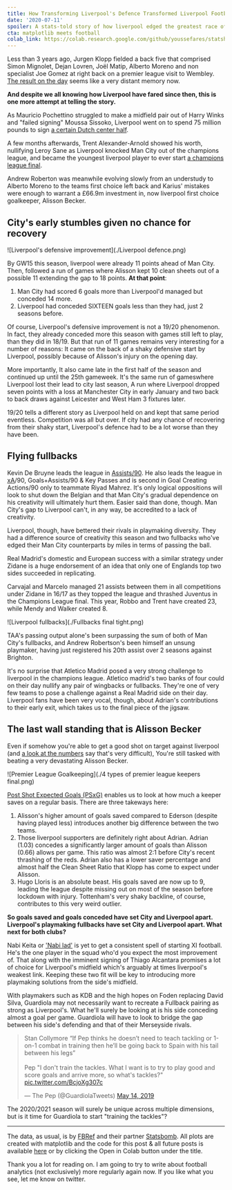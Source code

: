 ```yaml
---
title: How Transforming Liverpool's Defence Transformed Liverpool Football Club
date: '2020-07-11'
spoiler: A stats-told story of how liverpool edged the greatest race of the Premier League era.
cta: matplotlib meets football
colab_link: https://colab.research.google.com/github/youssefares/statshousery/blob/master/notebooks/Liverpool_(Champions_of_England_2020).ipynb
---
```

Less than 3 years ago, Jurgen Klopp fielded a back five that comprised Simon Mignolet, Dejan Lovren, Joël Matip, Alberto Moreno and non specialist Joe Gomez at right back on a premier league visit to Wembley. [The result on the day](https://twitter.com/guardian_sport/status/922180812770041858) seems like a very distant memory now.

**And despite we all knowing how Liverpool have fared since then, this is one more attempt at telling the story.**

As Mauricio Pochettino struggled to make a midfield pair out of Harry Winks and "failed signing" Moussa Sissoko, Liverpool went on to spend 75 million pounds to sign [a certain Dutch center half](https://www.bbc.com/sport/football/42496637).

A few months afterwards, Trent Alexander-Arnold showed his worth, nullifying Leroy Sane as Liverpool knocked Man City out of the champions league, and became the youngest liverpool player to ever start [a champions league final](https://twitter.com/Football__Tweet/status/1252504845464088577).

Andrew Roberton was meanwhile evolving slowly from an understudy to Alberto Moreno to the teams first choice left back and Karius' mistakes were enough to warrant a £66.9m investment in, now liverpool first choice goalkeeper, Alisson Becker.

## City's early stumbles given no chance for recovery
![Liverpool's defensive improvement](./Liverpool defence.png)

By GW15 this season, liverpool were already 11 points ahead of Man City. Then, followed a run of games where Alisson kept 10 clean sheets out of a possible 11 extending the gap to 18 points. **At that point**:

1. Man City had scored 6 goals more than Liverpool'd managed but conceded 14 more.
2. Liverpool had conceded SIXTEEN goals less than they had, just 2 seasons before.

Of course, Liverpool's defensive improvement is not a 19/20 phenomenon. In fact, they already conceded more this season with games still left to play, than they did in 18/19. But that run of 11 games remains very interesting for a number of reasons: It came on the back of a shaky defensive start by Liverpool, possibly because of Alisson's injury on the opening day.

More importantly, It also came late in the first half of the season and continued up until the 25th gameweek. It's the same run of gameswhere Liverpool lost their lead to city last season, A run where Liverpool dropped seven points with a loss at Manchester City in early January and two back to back draws against Leicester and West Ham 3 fixtures later.

19/20 tells a different story as Liverpool held on and kept that same period eventless. Competition was all but over. If city had any chance of recovering from their shaky start, Liverpool's defence had to be a lot worse than they have been.

## Flying fullbacks
Kevin De Bruyne leads the league in [Assists/90](https://www.dailymail.co.uk/sport/football/article-8505971/Its-Kevin-Bruyne-vs-Thierry-Henry-emerge-time-assist-king.html). He also leads the league in [xA](https://www.youtube.com/watch?v=H4kNa1cUvZM)/90, Goals+Assists/90  & Key Passes and is second in Goal Creating Actions/90 only to teammate Riyad Mahrez. It's only logical oppositions will look to shut down the Belgian and that Man City's gradual dependence on his creativity will ultimately hurt them. Easier said than done, though. Man City's gap to Liverpool can't, in any way, be accredited to a lack of creativity.

Liverpool, though, have bettered their rivals in playmaking diversity. They had a difference source of creativity this season and two fullbacks who've edged their Man City counterparts by miles in terms of passing the ball. 

Real Madrid's domestic and European success with a similar strategy under Zidane is a huge endorsement of an idea that only one of Englands top two sides succeeded in replicating.

Carvajal and Marcelo managed 21 assists between them in all competitions under Zidane in 16/17 as they topped the league and thrashed Juventus in the Champions League final. This year, Robbo and Trent have created 23, while Mendy and Walker created 8.

![Liverpool fullbacks](./Fullbacks final tight.png)

TAA's passing output alone's been surpassing the sum of both of Man City's fullbacks, and Andrew Robertson's been himself an unsung playmaker, having just registered his 20th assist over 2 seasons against Brighton.

It's no surprise that Atletico Madrid posed a very strong challenge to liverpool in the champions league. Atletico madrid's two banks of four could on their day nullify any pair of wingbacks or fullbacks. They're one of very few teams to pose a challenge against a Real Madrid side on their day. Liverpool fans have been very vocal, though, about Adrian's contributions to their early exit, which takes us to the final piece of the jigsaw.

## The last wall standing that is Alisson Becker
Even if somehow you're able to get a good shot on target against liverpool (and [a look at the numbers](https://twitter.com/rogue_wee/status/1224662330820169728) say that's very difficult), You're still tasked with beating a very devastating Alisson Becker.

![Premier League Goalkeeping](./4 types of premier league keepers final.png)

[Post Shot Expected Goals (PSxG)](https://statsbomb.com/2018/11/a-new-way-to-measure-keepers-shot-stopping-post-shot-expected-goals/) enables us to look at how much a keeper saves on a regular basis. There are three takeways here:

1. Alisson's higher amount of goals saved compared to Ederson (despite having played less) introduces another big difference between the two teams.
2. Those liverpool supporters are definitely right about Adrian. Adrian (1.03) concedes a significantly larger amount of goals than Alisson (0.66) allows per game. This ratio was almost 2:1 before City's recent thrashing of the reds. Adrian also has a lower saver percentage and almost half the Clean Sheet Ratio that Klopp has come to expect under Alisson.
3. Hugo Lloris is an absolute beast. His goals saved are now up to 9, leading the league despite missing out on most of the season before lockdown with injury. Tottenham's very shaky backline, of course, contributes to this very weird outlier.

**So goals saved and goals conceded have set City and Liverpool apart. Liverpool's playmaking fullbacks have set City and Liverpool apart. What next for both clubs?**

Nabi Keita or ['Nabi lad'](https://twitter.com/LFC/status/1252612555354312705) is yet to get a consistent spell of starting XI football. He's the one player in the squad who'd you expect the most improvement of. That along with the imminent signing of Thiago Alcantara promises a lot of choice for Liverpool's midfield which's arguably at times liverpool's weakest link. Keeping these two fit will be key to introducing more playmaking solutions from the side's midfield.

With playmakers such as KDB and the high hopes on Foden replacing David Silva, Guardiola may not necessarily want to recreate a Fullback pairing as strong as Liverpool's. What he'll surely be looking at is his side conceding almost a goal per game. Guardiola will have to look to bridge the gap between his side's defending and that of their Merseyside rivals.

<blockquote class="twitter-tweet"><p lang="en" dir="ltr">Stan Collymore “If Pep thinks he doesn’t need to teach tackling or 1-on-1 combat in training then he’ll be going back to Spain with his tail between his legs”<br><br>Pep &quot;I don&#39;t train the tackles. What I want is to try to play good and score goals and arrive more, so what&#39;s tackles?&quot; <a href="https://t.co/BcjoXg307c">pic.twitter.com/BcjoXg307c</a></p>&mdash; The Pep (@GuardiolaTweets) <a href="https://twitter.com/GuardiolaTweets/status/1128406265980497928?ref_src=twsrc%5Etfw">May 14, 2019</a></blockquote>

The 2020/2021 season will surely be unique across multiple dimensions, but is it time for Guardiola to start "training the tackles"?

----
The data, as usual, is by [FBRef](https://fbref.com) and their partner [Statsbomb](https://statsbomb.com). All plots are created with matplotlib and the code for this post & all future posts is available [here]() or by clicking the Open in Colab button under the title.

Thank you a lot for reading on. I am going to try to write about football analytics (not exclusively) more regularly again now. If you like what you see, let me know on twitter.
